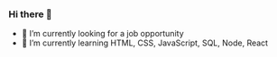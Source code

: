 ### Hi there 👋

- 🔭 I’m currently looking for a job opportunity 
- 🌱 I’m currently learning HTML, CSS, JavaScript, SQL, Node, React
